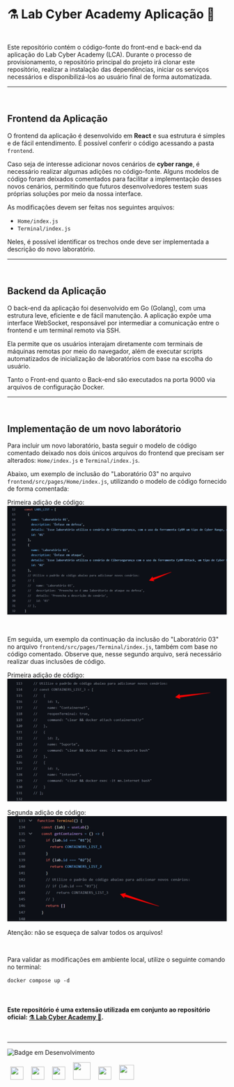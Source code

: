 # ⚗️ Lab Cyber Academy Aplicação 🧪
<br>

Este repositório contém o código-fonte do front-end e back-end da aplicação do Lab Cyber Academy (LCA). Durante o processo de provisionamento, o repositório principal do projeto irá clonar este repositório, realizar a instalação das dependências, iniciar os serviços necessários e disponibilizá-los ao usuário final de forma automatizada.

---

<br>

## Frontend da Aplicação

O frontend da aplicação é desenvolvido em **React** e sua estrutura é simples e de fácil entendimento. É possível conferir o código acessando a pasta `frontend`.

Caso seja de interesse adicionar novos cenários de **cyber range**, é necessário realizar algumas adições no código-fonte. Alguns modelos de código foram deixados comentados para facilitar a implementação desses novos cenários, permitindo que futuros desenvolvedores testem suas próprias soluções por meio da nossa interface.

As modificações devem ser feitas nos seguintes arquivos:

- `Home/index.js`
- `Terminal/index.js`

Neles, é possível identificar os trechos onde deve ser implementada a descrição do novo laboratório.

---

<br>

## Backend da Aplicação

O back-end da aplicação foi desenvolvido em Go (Golang), com uma estrutura leve, eficiente e de fácil manutenção. A aplicação expõe uma interface WebSocket, responsável por intermediar a comunicação entre o frontend e um terminal remoto via SSH.

Ela permite que os usuários interajam diretamente com terminais de máquinas remotas por meio do navegador, além de executar scripts automatizados de inicialização de laboratórios com base na escolha do usuário.

Tanto o Front-end quanto o Back-end são executados na porta 9000 via arquivos de configuração Docker.


---

<br>

## Implementação de um novo laborátorio

Para incluir um novo laboratório, basta seguir o modelo de código comentado deixado nos dois únicos arquivos do frontend que precisam ser alterados: `Home/index.js` e `Terminal/index.js`.

Abaixo, um exemplo de inclusão do "Laboratório 03" no arquivo `frontend/src/pages/Home/index.js`, utilizando o modelo de código fornecido de forma comentada:

Primeira adição de código:
![Img 1](images/pag-1.jpg)

<br>

Em seguida, um exemplo da continuação da inclusão do "Laboratório 03" no arquivo `frontend/src/pages/Terminal/index.js`, também com base no código comentado.
Observe que, nesse segundo arquivo, será necessário realizar duas inclusões de código.


Primeira adição de código:
![Img 2](images/pag-2.jpg)

Segunda adição de código:
![Img 3](images/pag-3.jpg)

Atenção: não se esqueça de salvar todos os arquivos!

<br>

Para validar as modificações em ambiente local, utilize o seguinte comando no terminal:

```
docker compose up -d
```

<br>


#### Este repositório é uma extensão utilizada em conjunto ao repositório oficial: [⚗️ Lab Cyber Academy 🧪](https://github.com/vitorreiel/lab-cyber-academy).

<br>

---

<div style="display: inline_block;">

   ![Badge em Desenvolvimento](http://img.shields.io/static/v1?label=STATUS&message=EM%20DESENVOLVIMENTO&color=GREEN&style=for-the-badge)

</div>
<div style="display: inline_block;">
   <img height="30" width="30" hspace="7" src="https://cdn.jsdelivr.net/gh/devicons/devicon/icons/html5/html5-original.svg" />
   <img height="30" width="30" hspace="7" src="https://cdn.jsdelivr.net/gh/devicons/devicon/icons/css3/css3-original.svg" />
   <img height="30" width="30" hspace="7" src="https://cdn.jsdelivr.net/gh/devicons/devicon/icons/react/react-original.svg" />
   <img height="40" width="40" hspace="7" src="https://cdn.jsdelivr.net/gh/devicons/devicon/icons/go/go-original-wordmark.svg" />
   <img height="30" width="30" hspace="7" src="https://cdn.jsdelivr.net/gh/devicons/devicon/icons/nodejs/nodejs-original.svg" />
   <img height="34" width="34" hspace="7" src="https://cdn.jsdelivr.net/gh/devicons/devicon/icons/docker/docker-original.svg" />
</div>
